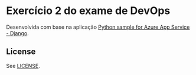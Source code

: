 
# Exercício 2 do exame de DevOps

Desenvolvida com base na aplicação 
[Python sample for Azure App Service - Django](https://github.com/Azure-Samples/app-service-web-python-get-started). 

## License

See [LICENSE](LICENSE).
